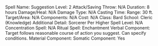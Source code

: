 
Spell Name: Suggestion
Level: 2
Attack/Saving Throw: N/A
Duration: 8 hours
Damage/Heal: N/A
Damage Type: N/A
Casting Time: 
Range: 30 ft.
Target/Area: N/A
Components: N/A
Cost: N/A
Class: Bard
School:  Cleric (Knowledge)
Additional Detail:  Sorcerer
Per Higher Spell Level: N/A
Concentration Spell: N/A
Ritual Spell: Enchantment
Verbal Component: Target follows reasonable course of action you suggest. Can specify conditions.
Material Component: 
Somatic Component: Yes
